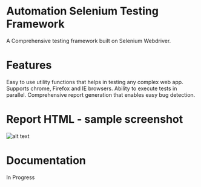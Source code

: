 # Automation Selenium Testing Framework

A Comprehensive testing framework built on Selenium Webdriver.

# Features 

Easy to use utility functions that helps in testing any complex web app.
Supports chrome, Firefox and IE browsers.
Ability to execute tests in parallel.
Comprehensive report generation that enables easy bug detection.

# Report HTML - sample screenshot
![alt text](https://raw.githubusercontent.com/username/projectname/branch/path/to/img.png)

# Documentation
In Progress

